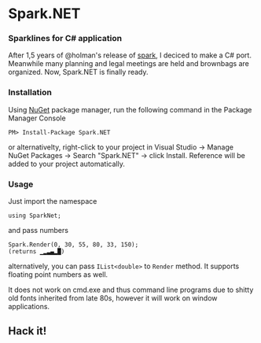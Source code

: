 # Spark.NET
### Sparklines for C# application

After 1,5 years of @holman's release of [spark](https://github.com/holman/spark), I deciced to make a C# port. Meanwhile many planning and legal meetings are held and brownbags are organized. Now, Spark.NET is finally ready.

### Installation

Using [NuGet](https://nuget.org/) package manager, run the following command in the Package Manager Console

    PM> Install-Package Spark.NET

or alternativelty, right-click to your project in Visual Studio → Manage NuGet Packages → Search "Spark.NET" → click Install. Reference will be added to your project automatically.

### Usage

Just import the namespace
    
    using SparkNet;

and pass numbers

	Spark.Render(0, 30, 55, 80, 33, 150);
    (returns ▁▂▃▄▂█)

alternatively, you can pass `IList<double>` to `Render` method. It supports floating point numbers as well.

It does not work on cmd.exe and thus command line programs due to shitty old fonts inherited from late 80s, however it will work on window applications.

## Hack it!